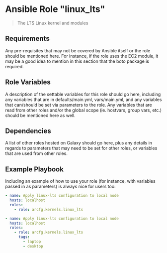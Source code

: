# Ansible Role "linux_lts"

> The LTS Linux kernel and modules

## Requirements

Any pre-requisites that may not be covered by Ansible itself or the role should be mentioned here. For instance, if the
role uses the EC2 module, it may be a good idea to mention in this section that the boto package is required.

## Role Variables

A description of the settable variables for this role should go here, including any variables that are in
defaults/main.yml, vars/main.yml, and any variables that can/should be set via parameters to the role. Any variables
that are read from other roles and/or the global scope (ie. hostvars, group vars, etc.) should be mentioned here as
well.

## Dependencies

A list of other roles hosted on Galaxy should go here, plus any details in regards to parameters that may need to be set
for other roles, or variables that are used from other roles.

## Example Playbook

Including an example of how to use your role (for instance, with variables passed in as parameters) is always nice for
users too:

```yaml
- name: Apply linux-lts configuration to local node
  hosts: localhost
  roles:
    - role: arcfg.kernels.linux_lts
```

```yaml
- name: Apply linux-lts configuration to local node
  hosts: localhost
  roles:
    - role: arcfg.kernels.linux_lts
      tags:
        - laptop
        - desktop
```
